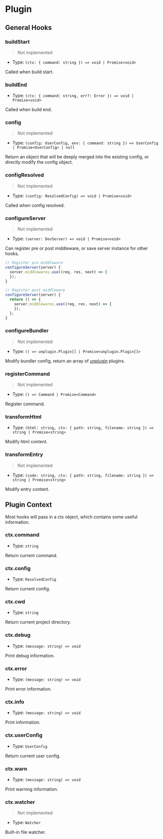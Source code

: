# Plugin

## General Hooks

### buildStart

> Not implemented

- Type: `(ctx: { command: string }) => void | Promise<void>`

Called when build start.

### buildEnd

- Type: `(ctx: { command: string, err?: Error }) => void | Promise<void>`

Called when build end.

### config

> Not implemented

- Type: `(config: UserConfig, env: { command: string }) => UserConfig | Promise<UserConfig> | null`

Return an object that will be deeply merged into the existing config, or directly modify the config object.

### configResolved

> Not implemented

- Type: `(config: ResolvedConfig) => void | Promise<void>`

Called when config resolved.

### configureServer

> Not implemented

- Type: `(server: DevServer) => void | Promise<void>`

Can register pre or post middleware, or save server instance for other hooks.

```ts
// Register pre middleware
configureServer(server) {
  server.middlewares.use((req, res, next) => {
  });
}

// Register post middleware
configureServer(server) {
  return () => {
    server.middlewares.use((req, res, next) => {
    });
  };
}
```

### configureBundler

> Not implemented

- Type: `() => unplugin.Plugin[] | Promise<unplugin.Plugin[]>`

Modify bundler config, return an array of [unplugin](https://unplugin.unjs.io/) plugins.

### registerCommand

> Not implemented

- Type: `() => Command | Promise<Command>`

Register command.

### transformHtml

- Type: `(html: string, ctx: { path: string, filename: string }) => string | Promise<string>`

Modify html content.

### transformEntry

> Not implemented

- Type: `(code: string, ctx: { path: string, filename: string }) => string | Promise<string>`

Modify entry content.

## Plugin Context

Most hooks will pass in a ctx object, which contains some useful information.

### ctx.command

- Type: `string`

Return current command.

### ctx.config

- Type: `ResolvedConfig`

Return current config.

### ctx.cwd

- Type: `string`

Return current project directory.

### ctx.debug

- Type: `(message: string) => void`

Print debug information.

### ctx.error

- Type: `(message: string) => void`

Print error information.

### ctx.info

- Type: `(message: string) => void`

Print information.

### ctx.userConfig

- Type: `UserConfig`

Return current user config.

### ctx.warn

- Type: `(message: string) => void`

Print warning information.

### ctx.watcher

> Not implemented

- Type: `Watcher`

Built-in file watcher.
